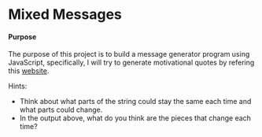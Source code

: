 # Mixed Messages 

#### Purpose 
The purpose of this project is to build a message generator program using JavaScript, specifically, I will try to generate motivational quotes by refering this [website](https://www.shopify.com/blog/motivational-quotes).

Hints:
- Think about what parts of the string could stay the same each time and what parts could change. 
- In the output above, what do you think are the pieces that change each time?

